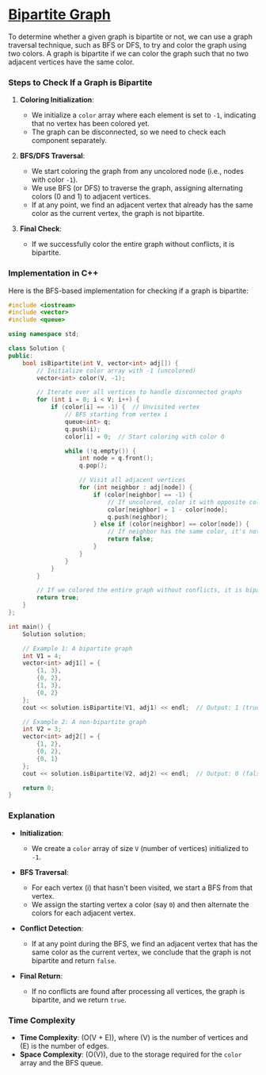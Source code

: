 # [Bipartite Graph](https://www.geeksforgeeks.org/problems/bipartite-graph/1)

To determine whether a given graph is bipartite or not, we can use a graph traversal technique, such as BFS or DFS, to try and color the graph using two colors. A graph is bipartite if we can color the graph such that no two adjacent vertices have the same color.

### Steps to Check If a Graph is Bipartite

1. **Coloring Initialization**:
   - We initialize a `color` array where each element is set to `-1`, indicating that no vertex has been colored yet.
   - The graph can be disconnected, so we need to check each component separately.

2. **BFS/DFS Traversal**:
   - We start coloring the graph from any uncolored node (i.e., nodes with color `-1`).
   - We use BFS (or DFS) to traverse the graph, assigning alternating colors (0 and 1) to adjacent vertices.
   - If at any point, we find an adjacent vertex that already has the same color as the current vertex, the graph is not bipartite.

3. **Final Check**:
   - If we successfully color the entire graph without conflicts, it is bipartite.

### Implementation in C++

Here is the BFS-based implementation for checking if a graph is bipartite:

```cpp
#include <iostream>
#include <vector>
#include <queue>

using namespace std;

class Solution {
public:
    bool isBipartite(int V, vector<int> adj[]) {
        // Initialize color array with -1 (uncolored)
        vector<int> color(V, -1);

        // Iterate over all vertices to handle disconnected graphs
        for (int i = 0; i < V; i++) {
            if (color[i] == -1) {  // Unvisited vertex
                // BFS starting from vertex i
                queue<int> q;
                q.push(i);
                color[i] = 0;  // Start coloring with color 0

                while (!q.empty()) {
                    int node = q.front();
                    q.pop();

                    // Visit all adjacent vertices
                    for (int neighbor : adj[node]) {
                        if (color[neighbor] == -1) {
                            // If uncolored, color it with opposite color
                            color[neighbor] = 1 - color[node];
                            q.push(neighbor);
                        } else if (color[neighbor] == color[node]) {
                            // If neighbor has the same color, it's not bipartite
                            return false;
                        }
                    }
                }
            }
        }

        // If we colored the entire graph without conflicts, it is bipartite
        return true;
    }
};

int main() {
    Solution solution;

    // Example 1: A bipartite graph
    int V1 = 4;
    vector<int> adj1[] = {
        {1, 3},
        {0, 2},
        {1, 3},
        {0, 2}
    };
    cout << solution.isBipartite(V1, adj1) << endl;  // Output: 1 (true)

    // Example 2: A non-bipartite graph
    int V2 = 3;
    vector<int> adj2[] = {
        {1, 2},
        {0, 2},
        {0, 1}
    };
    cout << solution.isBipartite(V2, adj2) << endl;  // Output: 0 (false)

    return 0;
}
```

### Explanation

- **Initialization**:
  - We create a `color` array of size `V` (number of vertices) initialized to `-1`.

- **BFS Traversal**:
  - For each vertex \(i\) that hasn't been visited, we start a BFS from that vertex.
  - We assign the starting vertex a color (say `0`) and then alternate the colors for each adjacent vertex.

- **Conflict Detection**:
  - If at any point during the BFS, we find an adjacent vertex that has the same color as the current vertex, we conclude that the graph is not bipartite and return `false`.

- **Final Return**:
  - If no conflicts are found after processing all vertices, the graph is bipartite, and we return `true`.

### Time Complexity

- **Time Complexity**: \(O(V + E)\), where \(V\) is the number of vertices and \(E\) is the number of edges.
- **Space Complexity**: \(O(V)\), due to the storage required for the `color` array and the BFS queue.
